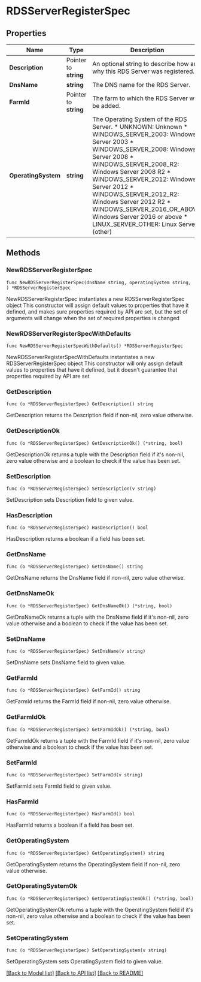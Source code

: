 # RDSServerRegisterSpec

## Properties

Name | Type | Description | Notes
------------ | ------------- | ------------- | -------------
**Description** | Pointer to **string** | An optional string to describe how and why this RDS Server was registered. | [optional] 
**DnsName** | **string** | The DNS name for the RDS Server. | 
**FarmId** | Pointer to **string** | The farm to which the RDS Server will be added. | [optional] 
**OperatingSystem** | **string** | The Operating System of the RDS Server. * UNKNOWN: Unknown * WINDOWS_SERVER_2003: Windows Server 2003 * WINDOWS_SERVER_2008: Windows Server 2008 * WINDOWS_SERVER_2008_R2: Windows Server 2008 R2 * WINDOWS_SERVER_2012: Windows Server 2012 * WINDOWS_SERVER_2012_R2: Windows Server 2012 R2 * WINDOWS_SERVER_2016_OR_ABOVE: Windows Server 2016 or above * LINUX_SERVER_OTHER: Linux Server (other) | 

## Methods

### NewRDSServerRegisterSpec

`func NewRDSServerRegisterSpec(dnsName string, operatingSystem string, ) *RDSServerRegisterSpec`

NewRDSServerRegisterSpec instantiates a new RDSServerRegisterSpec object
This constructor will assign default values to properties that have it defined,
and makes sure properties required by API are set, but the set of arguments
will change when the set of required properties is changed

### NewRDSServerRegisterSpecWithDefaults

`func NewRDSServerRegisterSpecWithDefaults() *RDSServerRegisterSpec`

NewRDSServerRegisterSpecWithDefaults instantiates a new RDSServerRegisterSpec object
This constructor will only assign default values to properties that have it defined,
but it doesn't guarantee that properties required by API are set

### GetDescription

`func (o *RDSServerRegisterSpec) GetDescription() string`

GetDescription returns the Description field if non-nil, zero value otherwise.

### GetDescriptionOk

`func (o *RDSServerRegisterSpec) GetDescriptionOk() (*string, bool)`

GetDescriptionOk returns a tuple with the Description field if it's non-nil, zero value otherwise
and a boolean to check if the value has been set.

### SetDescription

`func (o *RDSServerRegisterSpec) SetDescription(v string)`

SetDescription sets Description field to given value.

### HasDescription

`func (o *RDSServerRegisterSpec) HasDescription() bool`

HasDescription returns a boolean if a field has been set.

### GetDnsName

`func (o *RDSServerRegisterSpec) GetDnsName() string`

GetDnsName returns the DnsName field if non-nil, zero value otherwise.

### GetDnsNameOk

`func (o *RDSServerRegisterSpec) GetDnsNameOk() (*string, bool)`

GetDnsNameOk returns a tuple with the DnsName field if it's non-nil, zero value otherwise
and a boolean to check if the value has been set.

### SetDnsName

`func (o *RDSServerRegisterSpec) SetDnsName(v string)`

SetDnsName sets DnsName field to given value.


### GetFarmId

`func (o *RDSServerRegisterSpec) GetFarmId() string`

GetFarmId returns the FarmId field if non-nil, zero value otherwise.

### GetFarmIdOk

`func (o *RDSServerRegisterSpec) GetFarmIdOk() (*string, bool)`

GetFarmIdOk returns a tuple with the FarmId field if it's non-nil, zero value otherwise
and a boolean to check if the value has been set.

### SetFarmId

`func (o *RDSServerRegisterSpec) SetFarmId(v string)`

SetFarmId sets FarmId field to given value.

### HasFarmId

`func (o *RDSServerRegisterSpec) HasFarmId() bool`

HasFarmId returns a boolean if a field has been set.

### GetOperatingSystem

`func (o *RDSServerRegisterSpec) GetOperatingSystem() string`

GetOperatingSystem returns the OperatingSystem field if non-nil, zero value otherwise.

### GetOperatingSystemOk

`func (o *RDSServerRegisterSpec) GetOperatingSystemOk() (*string, bool)`

GetOperatingSystemOk returns a tuple with the OperatingSystem field if it's non-nil, zero value otherwise
and a boolean to check if the value has been set.

### SetOperatingSystem

`func (o *RDSServerRegisterSpec) SetOperatingSystem(v string)`

SetOperatingSystem sets OperatingSystem field to given value.



[[Back to Model list]](../README.md#documentation-for-models) [[Back to API list]](../README.md#documentation-for-api-endpoints) [[Back to README]](../README.md)


